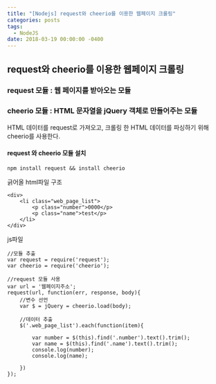```yaml
---
title: "[Nodejs] request와 cheerio를 이용한 웹페이지 크롤링"
categories: posts
tags:
  - NodeJS
date: 2018-03-19 00:00:00 -0400
---
```




## request와 cheerio를 이용한 웹페이지 크롤링


### request 모듈 : 웹 페이지를 받아오는 모듈

### cheerio 모듈 : HTML 문자열을 jQuery 객체로 만들어주는 모듈


HTML 데이터를 request로 가져오고, 크롤링 한 HTML 데이터를 파싱하기 위해 cheerio를 사용한다.   



#### request 와 cheerio 모듈 설치

```
npm install request && install cheerio
```


긁어올 html파일 구조   

```
<div>
    <li class="web_page_list">
        <p class="number">0000</p>
        <p class="name">test</p>
    </li>
</div>
```


js파일   

```
//모듈 추출
var request = require('request');
var cheerio = require('cheerio');

//request 모듈 사용
var url = '웹페이지주소';
request(url, function(err, response, body){
    //변수 선언
    var $ = jQuery = cheerio.load(body);

    //데이터 추출
    $('.web_page_list').each(function(item){

        var number = $(this).find('.number').text().trim();
        var name = $(this).find('.name').text().trim();
        console.log(number);
        console.log(name);
        
    })
});
```

